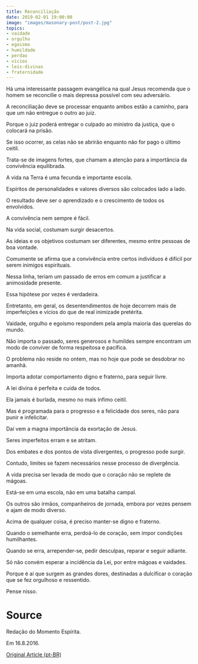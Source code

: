 ```yaml
---
title: Reconciliação
date: 2019-02-01 19:00:00
image: "images/masonary-post/post-2.jpg"
topics: 
- vaidade
- orgulho
- egoismo
- humildade
- perdao
- vicios
- leis-divinas
- fraternidade
---
```


Há uma interessante passagem evangélica na qual Jesus recomenda que o homem se
reconcilie o mais depressa possível com seu adversário.

A reconciliação deve se processar enquanto ambos estão a caminho, para que um
não entregue o outro ao juiz.

Porque o juiz poderá entregar o culpado ao ministro da justiça, que o colocará
na prisão.

Se isso ocorrer, as celas não se abrirão enquanto não for pago o último ceitil.

Trata-se de imagens fortes, que chamam a atenção para a importância da
convivência equilibrada.

A vida na Terra é uma fecunda e importante escola.

Espíritos de personalidades e valores diversos são colocados lado a lado.

O resultado deve ser o aprendizado e o crescimento de todos os envolvidos.

A convivência nem sempre é fácil.

Na vida social, costumam surgir desacertos.

As ideias e os objetivos costumam ser diferentes, mesmo entre pessoas de boa
vontade.

Comumente se afirma que a convivência entre certos indivíduos é difícil por
serem inimigos espirituais.

Nessa linha, teriam um passado de erros em comum a justificar a animosidade
presente.

Essa hipótese por vezes é verdadeira.

Entretanto, em geral, os desentendimentos de hoje decorrem mais de imperfeições
e vícios do que de real inimizade pretérita.

Vaidade, orgulho e egoísmo respondem pela ampla maioria das querelas do mundo.

Não importa o passado, seres generosos e humildes sempre encontram um modo de
conviver de forma respeitosa e pacífica.

O problema não reside no ontem, mas no hoje que pode se desdobrar no amanhã.

Importa adotar comportamento digno e fraterno, para seguir livre.

A lei divina é perfeita e cuida de todos.

Ela jamais é burlada, mesmo no mais ínfimo ceitil.

Mas é programada para o progresso e a felicidade dos seres, não para punir e
infelicitar.

Daí vem a magna importância da exortação de Jesus.

Seres imperfeitos erram e se atritam.

Dos embates e dos pontos de vista divergentes, o progresso pode surgir.

Contudo, limites se fazem necessários nesse processo de divergência.

A vida precisa ser levada de modo que o coração não se replete de mágoas.

Está-se em uma escola, não em uma batalha campal.

Os outros são irmãos, companheiros de jornada, embora por vezes pensem e ajam
de modo diverso.

Acima de qualquer coisa, é preciso manter-se digno e fraterno.

Quando o semelhante erra, perdoá-lo de coração, sem impor condições
humilhantes.

Quando se erra, arrepender-se, pedir desculpas, reparar e seguir adiante.

Só não convém esperar a incidência da Lei, por entre mágoas e vaidades.

Porque é aí que surgem as grandes dores, destinadas a dulcificar o coração que
se fez orgulhoso e ressentido.

Pense nisso.

# Source
Redação do Momento Espírita.

Em 16.8.2016.

[Original Article (pt-BR)](http://momento.com.br/pt/ler_texto.php?id=4871)
